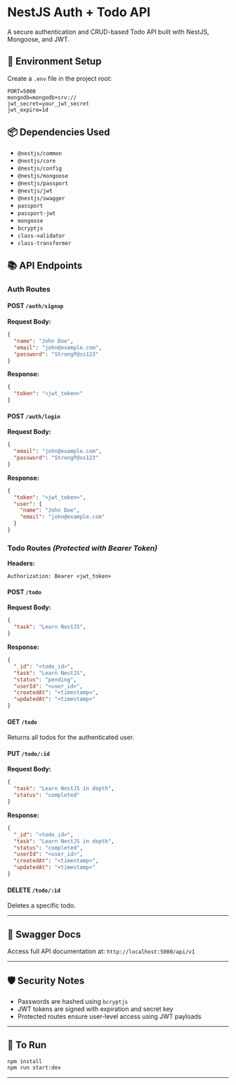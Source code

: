 # NestJS Auth + Todo API

A secure authentication and CRUD-based Todo API built with NestJS, Mongoose, and JWT.

## 🔧 Environment Setup

Create a `.env` file in the project root:

```env
PORT=5000
mongodb=mongodb+srv://
jwt_secret=your_jwt_secret
jwt_expire=1d
```

## 📦 Dependencies Used

- `@nestjs/common`
- `@nestjs/core`
- `@nestjs/config`
- `@nestjs/mongoose`
- `@nestjs/passport`
- `@nestjs/jwt`
- `@nestjs/swagger`
- `passport`
- `passport-jwt`
- `mongoose`
- `bcryptjs`
- `class-validator`
- `class-transformer`

## 📚 API Endpoints

### Auth Routes

#### POST `/auth/signup`
**Request Body:**
```json
{
  "name": "John Doe",
  "email": "john@example.com",
  "password": "StrongP@ss123"
}
```
**Response:**
```json
{
  "token": "<jwt_token>"
}
```

#### POST `/auth/login`
**Request Body:**
```json
{
  "email": "john@example.com",
  "password": "StrongP@ss123"
}
```
**Response:**
```json
{
  "token": "<jwt_token>",
  "user": {
    "name": "John Doe",
    "email": "john@example.com"
  }
}
```

### Todo Routes *(Protected with Bearer Token)*

**Headers:**
```
Authorization: Bearer <jwt_token>
```

#### POST `/todo`
**Request Body:**
```json
{
  "task": "Learn NestJS",
}
```
**Response:**
```json
{
  "_id": "<todo_id>",
  "task": "Learn NestJS",
  "status": "pending",
  "userId": "<user_id>",
  "createdAt": "<timestamp>",
  "updatedAt": "<timestamp>"
}
```

#### GET `/todo`
Returns all todos for the authenticated user.

#### PUT `/todo/:id`
**Request Body:**
```json
{
  "task": "Learn NestJS in depth",
  "status": "completed"
}
```
**Response:**
```json
{
  "_id": "<todo_id>",
  "task": "Learn NestJS in depth",
  "status": "completed",
  "userId": "<user_id>",
  "createdAt": "<timestamp>",
  "updatedAt": "<timestamp>"
}
```

#### DELETE `/todo/:id`
Deletes a specific todo.

---

## 📘 Swagger Docs
Access full API documentation at: `http://localhost:5000/api/v1`

---

## 🛡 Security Notes
- Passwords are hashed using `bcryptjs`
- JWT tokens are signed with expiration and secret key
- Protected routes ensure user-level access using JWT payloads

---

## 🚀 To Run
```bash
npm install
npm run start:dev
```

---


